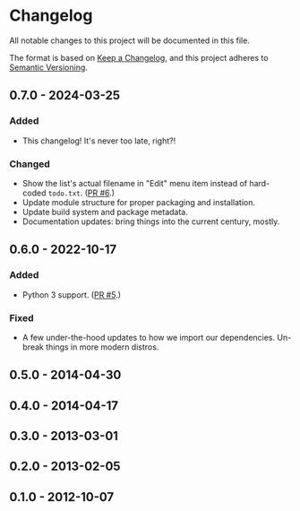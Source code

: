 # Changelog

All notable changes to this project will be documented in this file.

The format is based on [Keep a Changelog](https://keepachangelog.com/en/1.1.0/),
and this project adheres to [Semantic Versioning](https://semver.org/spec/v2.0.0.html).

## 0.7.0 - 2024-03-25

### Added

- This changelog! It's never too late, right?!

### Changed

- Show the list's actual filename in "Edit" menu item instead of hard-coded
  `todo.txt`. ([PR #6](https://github.com/keithfancher/Todo-Indicator/pull/6).)
- Update module structure for proper packaging and installation.
- Update build system and package metadata.
- Documentation updates: bring things into the current century, mostly.

## 0.6.0 - 2022-10-17

### Added

- Python 3 support. ([PR #5](https://github.com/keithfancher/Todo-Indicator/pull/5).)

### Fixed

- A few under-the-hood updates to how we import our dependencies. Un-break
  things in more modern distros.

## 0.5.0 - 2014-04-30

## 0.4.0 - 2014-04-17

## 0.3.0 - 2013-03-01

## 0.2.0 - 2013-02-05

## 0.1.0 - 2012-10-07
